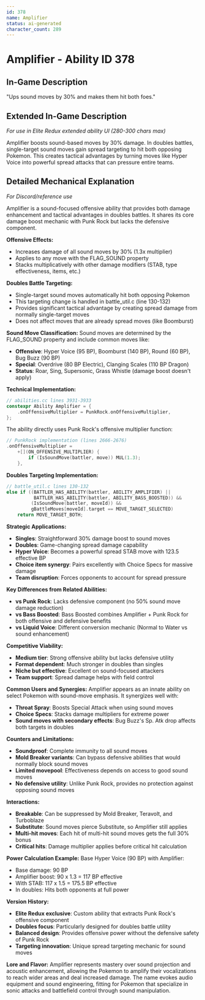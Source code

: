 ```yaml
---
id: 378
name: Amplifier
status: ai-generated
character_count: 289
---
```


# Amplifier - Ability ID 378

## In-Game Description
"Ups sound moves by 30% and makes them hit both foes."

## Extended In-Game Description
*For use in Elite Redux extended ability UI (280-300 chars max)*

Amplifier boosts sound-based moves by 30% damage. In doubles battles, single-target sound moves gain spread targeting to hit both opposing Pokemon. This creates tactical advantages by turning moves like Hyper Voice into powerful spread attacks that can pressure entire teams.

## Detailed Mechanical Explanation
*For Discord/reference use*

Amplifier is a sound-focused offensive ability that provides both damage enhancement and tactical advantages in doubles battles. It shares its core damage boost mechanic with Punk Rock but lacks the defensive component.

**Offensive Effects:**
- Increases damage of all sound moves by 30% (1.3x multiplier)
- Applies to any move with the FLAG_SOUND property
- Stacks multiplicatively with other damage modifiers (STAB, type effectiveness, items, etc.)

**Doubles Battle Targeting:**
- Single-target sound moves automatically hit both opposing Pokemon
- This targeting change is handled in battle_util.c (line 130-132)
- Provides significant tactical advantage by creating spread damage from normally single-target moves
- Does not affect moves that are already spread moves (like Boomburst)

**Sound Move Classification:**
Sound moves are determined by the FLAG_SOUND property and include common moves like:
- **Offensive**: Hyper Voice (95 BP), Boomburst (140 BP), Round (60 BP), Bug Buzz (90 BP)
- **Special**: Overdrive (80 BP Electric), Clanging Scales (110 BP Dragon)
- **Status**: Roar, Sing, Supersonic, Grass Whistle (damage boost doesn't apply)

**Technical Implementation:**
```c
// abilities.cc lines 3931-3933
constexpr Ability Amplifier = {
    .onOffensiveMultiplier = PunkRock.onOffensiveMultiplier,
};
```

The ability directly uses Punk Rock's offensive multiplier function:
```c
// PunkRock implementation (lines 2666-2676)
.onOffensiveMultiplier =
    +[](ON_OFFENSIVE_MULTIPLIER) {
        if (IsSoundMove(battler, move)) MUL(1.3);
    },
```

**Doubles Targeting Implementation:**
```c
// battle_util.c lines 130-132
else if ((BATTLER_HAS_ABILITY(battler, ABILITY_AMPLIFIER) || 
          BATTLER_HAS_ABILITY(battler, ABILITY_BASS_BOOSTED)) && 
         (IsSoundMove(battler, moveId)) &&
         gBattleMoves[moveId].target == MOVE_TARGET_SELECTED)
    return MOVE_TARGET_BOTH;
```

**Strategic Applications:**
- **Singles**: Straightforward 30% damage boost to sound moves
- **Doubles**: Game-changing spread damage capability
- **Hyper Voice**: Becomes a powerful spread STAB move with 123.5 effective BP
- **Choice item synergy**: Pairs excellently with Choice Specs for massive damage
- **Team disruption**: Forces opponents to account for spread pressure

**Key Differences from Related Abilities:**
- **vs Punk Rock**: Lacks defensive component (no 50% sound move damage reduction)
- **vs Bass Boosted**: Bass Boosted combines Amplifier + Punk Rock for both offensive and defensive benefits
- **vs Liquid Voice**: Different conversion mechanic (Normal to Water vs sound enhancement)

**Competitive Viability:**
- **Medium tier**: Strong offensive ability but lacks defensive utility
- **Format dependent**: Much stronger in doubles than singles
- **Niche but effective**: Excellent on sound-focused attackers
- **Team support**: Spread damage helps with field control

**Common Users and Synergies:**
Amplifier appears as an innate ability on select Pokemon with sound-move emphasis. It synergizes well with:
- **Throat Spray**: Boosts Special Attack when using sound moves
- **Choice Specs**: Stacks damage multipliers for extreme power
- **Sound moves with secondary effects**: Bug Buzz's Sp. Atk drop affects both targets in doubles

**Counters and Limitations:**
- **Soundproof**: Complete immunity to all sound moves
- **Mold Breaker variants**: Can bypass defensive abilities that would normally block sound moves
- **Limited movepool**: Effectiveness depends on access to good sound moves
- **No defensive utility**: Unlike Punk Rock, provides no protection against opposing sound moves

**Interactions:**
- **Breakable**: Can be suppressed by Mold Breaker, Teravolt, and Turboblaze
- **Substitute**: Sound moves pierce Substitute, so Amplifier still applies
- **Multi-hit moves**: Each hit of multi-hit sound moves gets the full 30% bonus
- **Critical hits**: Damage multiplier applies before critical hit calculation

**Power Calculation Example:**
Base Hyper Voice (90 BP) with Amplifier:
- Base damage: 90 BP
- Amplifier boost: 90 x 1.3 = 117 BP effective
- With STAB: 117 x 1.5 = 175.5 BP effective
- In doubles: Hits both opponents at full power

**Version History:**
- **Elite Redux exclusive**: Custom ability that extracts Punk Rock's offensive component
- **Doubles focus**: Particularly designed for doubles battle utility
- **Balanced design**: Provides offensive power without the defensive safety of Punk Rock
- **Targeting innovation**: Unique spread targeting mechanic for sound moves

**Lore and Flavor:**
Amplifier represents mastery over sound projection and acoustic enhancement, allowing the Pokemon to amplify their vocalizations to reach wider areas and deal increased damage. The name evokes audio equipment and sound engineering, fitting for Pokemon that specialize in sonic attacks and battlefield control through sound manipulation.